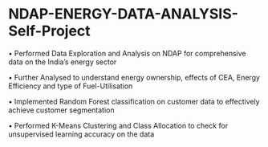 # NDAP-ENERGY-DATA-ANALYSIS-Self-Project

• Performed Data Exploration and Analysis on NDAP for comprehensive data on the India’s energy sector

• Further Analysed to understand energy ownership, effects of CEA, Energy Efficiency and type of Fuel-Utilisation

• Implemented Random Forest classification on customer data to effectively achieve customer segmentation

• Performed K-Means Clustering and Class Allocation to check for unsupervised learning accuracy on the data
